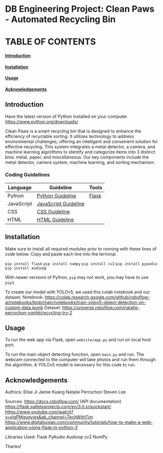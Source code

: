 # DB Engineering Project: Clean Paws - Automated Recycling Bin

# TABLE OF CONTENTS

#### [Introduction](#introduction)

#### [Installation](#installation)

#### [Usage](#usage)

#### [Acknowledgements](##acknowledgements)

## Introduction

Have the latest version of Python installed on your computer.
https://www.python.org/downloads/ 

Clean Paws is a smart recycling bin that is designed to enhance the efficiency of recyclable sorting. It utilizes technology to address environmental challenges, offering an intelligent and convenient solution for effective recycling. This system integrates a metal detector, a camera, and machine learning algorithms to identify and categorize items into 3 distinct bins: metal, paper, and miscellaneous. Our key components include the metal detector, camera system, machine learning, and sorting mechanism. 

### Coding Guidelines

| Language   | Guideline | Tools |
|------------|-----------|-------|
| Python     |[Python Guideline](https://peps.python.org/pep-0008/)           | [Flask](https://flask.palletsprojects.com/en/2.1.x/ )     |
| JavaScript |[JavaScript Guideline](https://developer.mozilla.org/en-US/docs/MDN/Guidelines/Code_guidelines/JavaScript#general_javascript_guidelines)|       |
| CSS        |[CSS Guideline](https://developer.mozilla.org/en-US/docs/MDN/Guidelines/Code_guidelines/CSS)      |       |
| HTML       |[HTML Guideline](https://developer.mozilla.org/en-US/docs/MDN/Guidelines/Code_guidelines/HTML)      |       |


## Installation

Make sure to install all required modules prior to running with these lines of code below. Copy and paste each line into the terminal.

```pip install flask```
```pip install numpy```
```pip install cv2```
```pip install pyaudio```
```pip install audioop```

With newer versions of Python, ```pip``` may not work, you may have to use ```pip3```. 

To create our model with YOLOv5, we used this colab notebook and our dataset;
Notebook: https://colab.research.google.com/github/roboflow-ai/notebooks/blob/main/notebooks/train-yolov5-object-detection-on-custom-data.ipynb 
Dataset: https://universe.roboflow.com/natalie-perrochon-yqnhb/recycling-try-2 


## Usage

To run the web app via Flask, open ```website/app.py``` and run on local host port. 

To run the main object detecting function, open ```main.py``` and run. The webcam connected to the computer will take photos and run them through the algorithm. A YOLOv5 model is necessary for this code to run. 

## Acknowledgements

Authors:
Elise Ji
Jamie Kuang
Natalie Perrochon
Steven Lee

Sources:
https://docs.roboflow.com/ (API documentation)
https://flask.palletsprojects.com/en/3.0.x/quickstart/ 
https://www.youtube.com/watch?v=xIgPMguqyws&ab_channel=TechWithTim
https://www.digitalocean.com/community/tutorials/how-to-make-a-web-application-using-flask-in-python-3

Libraries Used:
Flask
PyAudio
Audioop
cv2
NumPy

Thanks!
